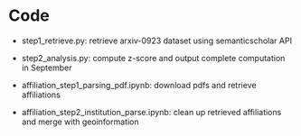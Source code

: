 # Code

- step1_retrieve.py: retrieve arxiv-0923 dataset using semanticscholar API
- step2_analysis.py: compute z-score and output complete computation in September

- affiliation_step1_parsing_pdf.ipynb: download pdfs and retrieve affiliations
- affiliation_step2_institution_parse.ipynb: clean up retrieved affiliations and merge with geoinformation